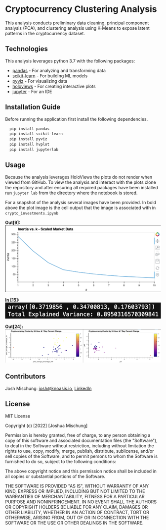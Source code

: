 # Cryptocurrency Clustering Analysis

This analysis conducts preliminary data cleaning, principal component analysis (PCA), and clustering analysis using K-Means to expose latent patterns in the cryptocurrency dataset.


## Technologies

This analysis leverages python 3.7 with the following packages:

- [pandas](https://pandas.pydata.org/) - For analyzing and transforming data  
- [scikit-learn](https://scikit-learn.org/stable/index.html) - For building ML models
- [pyviz](https://pyviz.org/) - For visualizing data 
- [holoviews](http://holoviews.org/) - For creating interactive plots
- [jupyter](https://jupyter.org/) - For an IDE


## Installation Guide

Before running the application first install the following dependencies.

```python
  pip install pandas
  pip install scikit-learn
  pip install pyviz
  pip install hvplot
  pip install jupyterlab
```


## Usage

Because the analysis leverages HoloViews the plots do not render when viewed from GitHub. To view the analysis and interact with the plots clone the repository and after ensuring all required packages have been installed run `jupyter lab` from the directory where the notebook is stored.

For a snapshot of the analysis several images have been provided. In bold above the plot image is the cell output that the image is associated with in `crypto_investments.ipynb`

**Out[9]:**
![Inertia Plot](images/inertia_plot.png)  

**In  [15]:**
![Explained Variance](images/explained_variance.png)  

**Out[24]:**
![Cluster Plots](images/cluster_plots.png)  


## Contributors
Josh Mischung: [josh@knoasis.io](josh@knoasis.io), [LinkedIn](https://www.linkedin.com/in/joshmischung/)


## License

MIT License

Copyright (c) [2022] [Joshua Mischung]

Permission is hereby granted, free of charge, to any person obtaining a copy
of this software and associated documentation files (the "Software"), to deal
in the Software without restriction, including without limitation the rights
to use, copy, modify, merge, publish, distribute, sublicense, and/or sell
copies of the Software, and to permit persons to whom the Software is
furnished to do so, subject to the following conditions:

The above copyright notice and this permission notice shall be included in all
copies or substantial portions of the Software.

THE SOFTWARE IS PROVIDED "AS IS", WITHOUT WARRANTY OF ANY KIND, EXPRESS OR
IMPLIED, INCLUDING BUT NOT LIMITED TO THE WARRANTIES OF MERCHANTABILITY,
FITNESS FOR A PARTICULAR PURPOSE AND NONINFRINGEMENT. IN NO EVENT SHALL THE
AUTHORS OR COPYRIGHT HOLDERS BE LIABLE FOR ANY CLAIM, DAMAGES OR OTHER
LIABILITY, WHETHER IN AN ACTION OF CONTRACT, TORT OR OTHERWISE, ARISING FROM,
OUT OF OR IN CONNECTION WITH THE SOFTWARE OR THE USE OR OTHER DEALINGS IN THE
SOFTWARE.
